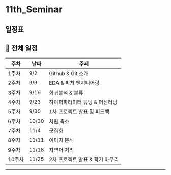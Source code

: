 # 11th_Seminar

## 일정표

## 📅 전체 일정

| 주차  | 날짜   | 주제 |
|------|-------|--------------------------------|
| 1주차 | 9/2   | Github & Git 소개 |
| 2주차 | 9/9   | EDA & 피처 엔지니어링 |
| 3주차 | 9/16  | 회귀분석 & 분류 |
| 4주차 | 9/23  | 하이퍼파라미터 튜닝 & 머신러닝 |
| 5주차 | 9/30  | 1차 프로젝트 발표 및 피드백 |
| 6주차 | 10/30 | 차원 축소 |
| 7주차 | 11/4  | 군집화 |
| 8주차 | 11/11 | 이미지 분석 |
| 9주차 | 11/18 | 자연어 처리 |
| 10주차 | 11/25 | 2차 프로젝트 발표 & 학기 마무리 |

---
